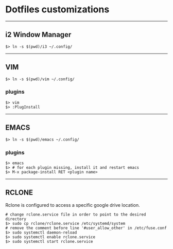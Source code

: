# Dotfiles customizations

---
## i2 Window Manager
```console
$> ln -s $(pwd)/i3 ~/.config/
```

---
## VIM

```console
$> ln -s $(pwd)/vim ~/.config/
```

### plugins
```console
$> vim
$> :PlugInstall
```
---
## EMACS
```console
$> ln -s $(pwd)/emacs ~/.config/
```

### plugins
```console
$> emacs
$> # for each plugin missing, install it and restart emacs
$> M-x package-install RET <plugin name>
```

---
## RCLONE
Rclone is configured to access a specific google drive location.

```console
# change rclone.service file in order to point to the desired directory
$> sudo cp rclone/rclone.service /etc/systemd/system
# remove the comment before line '#user_allow_other' in /etc/fuse.conf
$> sudo systemctl daemon-reload
$> sudo systemctl enable rclone.service
$> sudo systemctl start rclone.service
```

